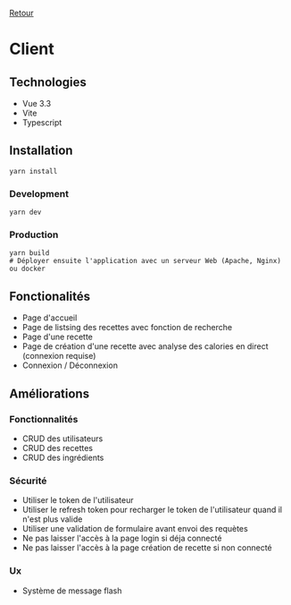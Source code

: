 [Retour](../README.md)

# Client

## Technologies

- Vue 3.3
- Vite
- Typescript

## Installation

```shell
yarn install
```

### Development

```shell
yarn dev
```

### Production

```shell
yarn build
# Déployer ensuite l'application avec un serveur Web (Apache, Nginx) ou docker
```

## Fonctionalités

- Page d'accueil
- Page de listsing des recettes avec fonction de recherche
- Page d'une recette
- Page de création d'une recette avec analyse des calories en direct (connexion requise)
- Connexion / Déconnexion

## Améliorations

### Fonctionnalités

- CRUD des utilisateurs
- CRUD des recettes
- CRUD des ingrédients

### Sécurité

- Utiliser le token de l'utilisateur
- Utiliser le refresh token pour recharger le token de l'utilisateur quand il n'est plus valide
- Utiliser une validation de formulaire avant envoi des requètes
- Ne pas laisser l'accès à la page login si déja connecté
- Ne pas laisser l'accès à la page création de recette si non connecté

### Ux

- Système de message flash

###
